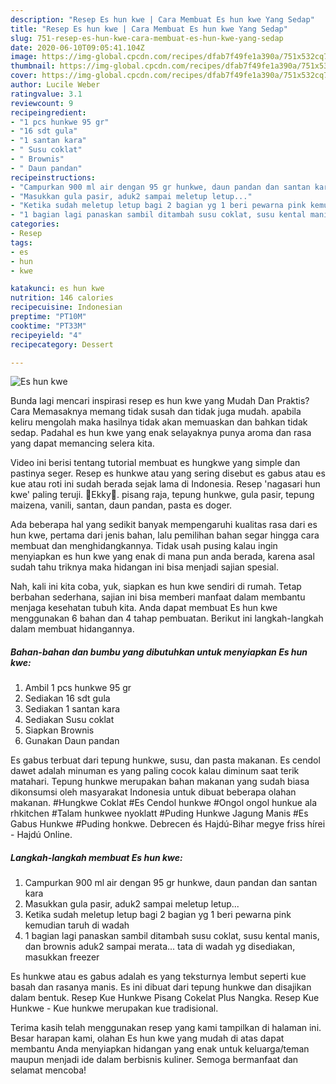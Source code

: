 ```yaml
---
description: "Resep Es hun kwe | Cara Membuat Es hun kwe Yang Sedap"
title: "Resep Es hun kwe | Cara Membuat Es hun kwe Yang Sedap"
slug: 751-resep-es-hun-kwe-cara-membuat-es-hun-kwe-yang-sedap
date: 2020-06-10T09:05:41.104Z
image: https://img-global.cpcdn.com/recipes/dfab7f49fe1a390a/751x532cq70/es-hun-kwe-foto-resep-utama.jpg
thumbnail: https://img-global.cpcdn.com/recipes/dfab7f49fe1a390a/751x532cq70/es-hun-kwe-foto-resep-utama.jpg
cover: https://img-global.cpcdn.com/recipes/dfab7f49fe1a390a/751x532cq70/es-hun-kwe-foto-resep-utama.jpg
author: Lucile Weber
ratingvalue: 3.1
reviewcount: 9
recipeingredient:
- "1 pcs hunkwe 95 gr"
- "16 sdt gula"
- "1 santan kara"
- " Susu coklat"
- " Brownis"
- " Daun pandan"
recipeinstructions:
- "Campurkan 900 ml air dengan 95 gr hunkwe, daun pandan dan santan kara"
- "Masukkan gula pasir, aduk2 sampai meletup letup..."
- "Ketika sudah meletup letup bagi 2 bagian yg 1 beri pewarna pink kemudian taruh di wadah"
- "1 bagian lagi panaskan sambil ditambah susu coklat, susu kental manis, dan brownis aduk2 sampai merata... tata di wadah yg disediakan, masukkan freezer"
categories:
- Resep
tags:
- es
- hun
- kwe

katakunci: es hun kwe 
nutrition: 146 calories
recipecuisine: Indonesian
preptime: "PT10M"
cooktime: "PT33M"
recipeyield: "4"
recipecategory: Dessert

---
```



![Es hun kwe](https://img-global.cpcdn.com/recipes/dfab7f49fe1a390a/751x532cq70/es-hun-kwe-foto-resep-utama.jpg)

Bunda lagi mencari inspirasi resep es hun kwe yang Mudah Dan Praktis? Cara Memasaknya memang tidak susah dan tidak juga mudah. apabila keliru mengolah maka hasilnya tidak akan memuaskan dan bahkan tidak sedap. Padahal es hun kwe yang enak selayaknya punya aroma dan rasa yang dapat memancing selera kita.

Video ini berisi tentang tutorial membuat es hungkwe yang simple dan pastinya seger. Resep es hunkwe atau yang sering disebut es gabus atau es kue atau roti ini sudah berada sejak lama di Indonesia. Resep &#39;nagasari hun kwe&#39; paling teruji. 🌸Ekky🌸. pisang raja, tepung hunkwe, gula pasir, tepung maizena, vanili, santan, daun pandan, pasta es doger.

Ada beberapa hal yang sedikit banyak mempengaruhi kualitas rasa dari es hun kwe, pertama dari jenis bahan, lalu pemilihan bahan segar hingga cara membuat dan menghidangkannya. Tidak usah pusing kalau ingin menyiapkan es hun kwe yang enak di mana pun anda berada, karena asal sudah tahu triknya maka hidangan ini bisa menjadi sajian spesial.


Nah, kali ini kita coba, yuk, siapkan es hun kwe sendiri di rumah. Tetap berbahan sederhana, sajian ini bisa memberi manfaat dalam membantu menjaga kesehatan tubuh kita. Anda dapat membuat Es hun kwe menggunakan 6 bahan dan 4 tahap pembuatan. Berikut ini langkah-langkah dalam membuat hidangannya.

<!--inarticleads1-->

##### Bahan-bahan dan bumbu yang dibutuhkan untuk menyiapkan Es hun kwe:

1. Ambil 1 pcs hunkwe 95 gr
1. Sediakan 16 sdt gula
1. Sediakan 1 santan kara
1. Sediakan  Susu coklat
1. Siapkan  Brownis
1. Gunakan  Daun pandan


Es gabus terbuat dari tepung hunkwe, susu, dan pasta makanan. Es cendol dawet adalah minuman es yang paling cocok kalau diminum saat terik matahari. Tepung hunkwe merupakan bahan makanan yang sudah biasa dikonsumsi oleh masyarakat Indonesia untuk dibuat beberapa olahan makanan. #Hungkwe Coklat #Es Cendol hunkwe #Ongol ongol hunkue ala rhkitchen #Talam hunkwee nyoklatt #Puding Hunkwe Jagung Manis #Es Gabus Hunkwe #Puding honkwe. Debrecen és Hajdú-Bihar megye friss hírei - Hajdú Online. 

<!--inarticleads2-->

##### Langkah-langkah membuat Es hun kwe:

1. Campurkan 900 ml air dengan 95 gr hunkwe, daun pandan dan santan kara
1. Masukkan gula pasir, aduk2 sampai meletup letup...
1. Ketika sudah meletup letup bagi 2 bagian yg 1 beri pewarna pink kemudian taruh di wadah
1. 1 bagian lagi panaskan sambil ditambah susu coklat, susu kental manis, dan brownis aduk2 sampai merata... tata di wadah yg disediakan, masukkan freezer


Es hunkwe atau es gabus adalah es yang teksturnya lembut seperti kue basah dan rasanya manis. Es ini dibuat dari tepung hunkwe dan disajikan dalam bentuk. Resep Kue Hunkwe Pisang Cokelat Plus Nangka. Resep Kue Hunkwe - Kue hunkwe merupakan kue tradisional. 

Terima kasih telah menggunakan resep yang kami tampilkan di halaman ini. Besar harapan kami, olahan Es hun kwe yang mudah di atas dapat membantu Anda menyiapkan hidangan yang enak untuk keluarga/teman maupun menjadi ide dalam berbisnis kuliner. Semoga bermanfaat dan selamat mencoba!
